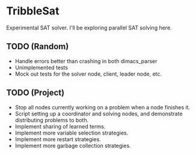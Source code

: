 # TribbleSat

Experimental SAT solver.  I'll be exploring parallel SAT solving here.

## TODO (Random)

- Handle errors better than crashing in both dimacs_parser
- Unimplemented tests
- Mock out tests for the solver node, client, leader node, etc.

## TODO (Project)

- Stop all nodes currently working on a problem when a node finishes it.
- Script setting up a coordinator and solving nodes, and demonstrate distributing problems to both.
- Implement sharing of learned terms.
- Implement more variable selection strategies.
- Implement more restart strategies.
- Implement more garbage collection strategies.